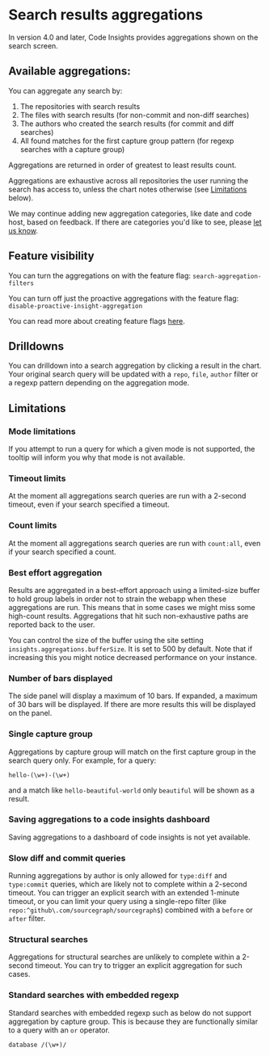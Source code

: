 # Search results aggregations

In version 4.0 and later, Code Insights provides aggregations shown on the search screen.

## Available aggregations: 

You can aggregate any search by: 

1. The repositories with search results
1. The files with search results (for non-commit and non-diff searches)
1. The authors who created the search results (for commit and diff searches)
1. All found matches for the first capture group pattern (for regexp searches with a capture group)

Aggregations are returned in order of greatest to least results count. 

Aggregations are exhaustive across all repositories the user running the search has access to, unless the chart notes otherwise (see [Limitations](#limitations) below). 

We may continue adding new aggregation categories, like date and code host, based on feedback. If there are categories you'd like to see, please [let us know](mailto:feedback@sourcegraph.com).

## Feature visibility

You can turn the aggregations on with the feature flag: `search-aggregation-filters`

You can turn off just the proactive aggregations with the feature flag: `disable-proactive-insight-aggregation`

You can read more about creating feature flags [here](../../dev/how-to/use_feature_flags.md#create-a-feature-flag).

## Drilldowns 

You can drilldown into a search aggregation by clicking a result in the chart. Your original search query will be updated with a `repo`, `file`, `author` filter or a regexp pattern depending on the aggregation mode.

## Limitations

### Mode limitations

If you attempt to run a query for which a given mode is not supported, the tooltip will inform you why that mode is not available. 

### Timeout limits

At the moment all aggregations search queries are run with a 2-second timeout, even if your search specified a timeout.

### Count limits

At the moment all aggregations search queries are run with `count:all`, even if your search specified a count. 

### Best effort aggregation

Results are aggregated in a best-effort approach using a limited-size buffer to hold group labels in order not to strain the webapp when these aggregations are run. 
This means that in some cases we might miss some high-count results. 
Aggregations that hit such non-exhaustive paths are reported back to the user.

You can control the size of the buffer using the site setting `insights.aggregations.bufferSize`. It is set to 500 by default. Note that if increasing this you might notice decreased performance on your instance.

### Number of bars displayed

The side panel will display a maximum of 10 bars. If expanded, a maximum of 30 bars will be displayed. If there are more results this will be displayed on the panel.

### Single capture group 

Aggregations by capture group will match on the first capture group in the search query only. For example, for a query:

```regexp
hello-(\w+)-(\w+)
```

and a match like `hello-beautiful-world` only `beautiful` will be shown as a result.

### Saving aggregations to a code insights dashboard

Saving aggregations to a dashboard of code insights is not yet available. 

### Slow diff and commit queries

Running aggregations by author is only allowed for `type:diff` and `type:commit` queries, which are likely not to complete within a 2-second timeout.
You can trigger an explicit search with an extended 1-minute timeout, or you can limit your query using a single-repo filter (like `repo:^github\.com/sourcegraph/sourcegraph$`) combined with a `before` or `after` filter.

### Structural searches

Aggregations for structural searches are unlikely to complete within a 2-second timeout. You can try to trigger an explicit aggregation for such cases.

### Standard searches with embedded regexp

Standard searches with embedded regexp such as below do not support aggregation by capture group. This is because they are functionally similar to a query with an `or` operator.
```regexp
database /(\w+)/
```
